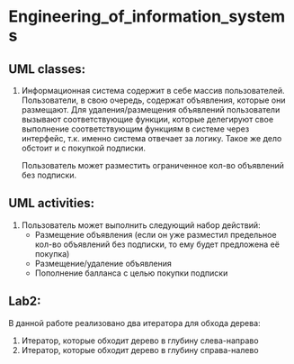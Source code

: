 # Engineering_of_information_systems
## UML classes:
1. Информационная система содержит в себе массив пользователей. Пользователи, в свою очередь, содержат объявления, которые они размещают.
   Для удаления/размещения объявлений пользователи вызывают соответствующие функции, которые делегируют свое выполнение соответствующим функциям в системе через
   интерфейс, т.к. именно система отвечает за логику. Такое же дело обстоит и с покупкой подписки.
   
   Пользователь может разместить ограниченное кол-во объявлений без подписки.

## UML activities:
1. Пользователь может выполнить следующий набор действий:
   - Размещение объявления (если он уже разместил предельное кол-во объявлений без подписки, то ему будет предложена её покупка)
   - Размещение/удаление объявления
   - Пополнение балланса с целью покупки подписки

## Lab2:
В данной работе реализовано два итератора для обхода дерева:
1. Итератор, которые обходит дерево в глубину слева-направо
2. Итератор, которые обходит дерево в глубину справа-налево
